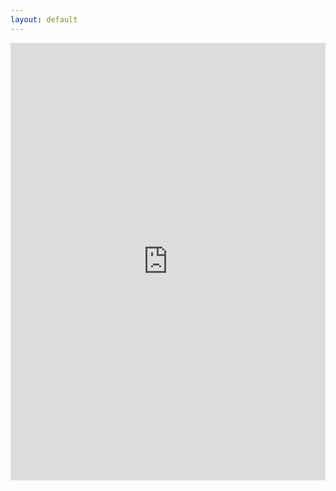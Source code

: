 ```yaml
---
layout: default
---
```


<iframe
src="https://www.chatbase.co/chatbot-iframe/www-cursospm3-com-br-46jowuzob"
width="100%"
height="700"
frameborder="0"
></iframe>


